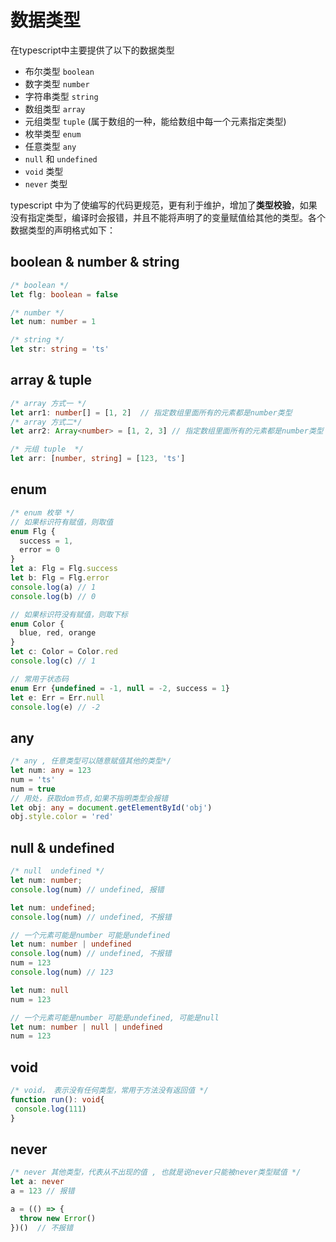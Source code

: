 # 数据类型

在typescript中主要提供了以下的数据类型


- 布尔类型 `boolean`
- 数字类型 `number`
- 字符串类型 `string`
- 数组类型 `array`
- 元组类型 `tuple` (属于数组的一种，能给数组中每一个元素指定类型)
- 枚举类型 `enum`
- 任意类型 `any`
- `null` 和 `undefined`
- `void` 类型
- `never` 类型


typescript 中为了使编写的代码更规范，更有利于维护，增加了**类型校验**，如果没有指定类型，编译时会报错，并且不能将声明了的变量赋值给其他的类型。各个数据类型的声明格式如下：

## boolean & number & string
``` ts
/* boolean */
let flg: boolean = false

/* number */
let num: number = 1

/* string */
let str: string = 'ts'
```

## array & tuple
```ts
/* array 方式一 */
let arr1: number[] = [1, 2]  // 指定数组里面所有的元素都是number类型
/* array 方式二*/
let arr2: Array<number> = [1, 2, 3] // 指定数组里面所有的元素都是number类型

/* 元组 tuple  */
let arr: [number, string] = [123, 'ts']
```

## enum
```ts
/* enum 枚举 */
// 如果标识符有赋值，则取值
enum Flg {
  success = 1,
  error = 0
}
let a: Flg = Flg.success
let b: Flg = Flg.error
console.log(a) // 1
console.log(b) // 0

// 如果标识符没有赋值，则取下标
enum Color {
  blue, red, orange
}
let c: Color = Color.red
console.log(c) // 1

// 常用于状态码
enum Err {undefined = -1, null = -2, success = 1}
let e: Err = Err.null
console.log(e) // -2
```

## any
```ts
/* any , 任意类型可以随意赋值其他的类型*/
let num: any = 123
num = 'ts'
num = true
// 用处，获取dom节点,如果不指明类型会报错
let obj: any = document.getElementById('obj')
obj.style.color = 'red'
```

## null & undefined
```ts
/* null  undefined */
let num: number;
console.log(num) // undefined, 报错

let num: undefined;
console.log(num) // undefined, 不报错

// 一个元素可能是number 可能是undefined
let num: number | undefined
console.log(num) // undefined, 不报错
num = 123
console.log(num) // 123

let num: null
num = 123

// 一个元素可能是number 可能是undefined, 可能是null
let num: number | null | undefined
num = 123
```

## void
```ts
/* void， 表示没有任何类型，常用于方法没有返回值 */
function run(): void{
 console.log(111)
}
```

## never
```ts
/* never 其他类型，代表从不出现的值 , 也就是说never只能被never类型赋值 */
let a: never
a = 123 // 报错

a = (() => {
  throw new Error()
})()  // 不报错
```